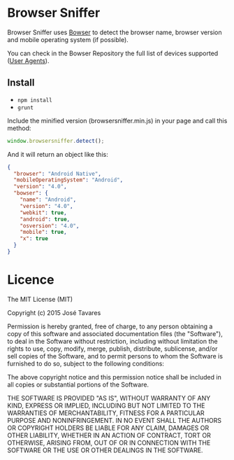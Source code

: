 # Browser Sniffer

Browser Sniffer uses [Bowser](https://github.com/ded/bowser) to detect the browser name, browser version and mobile operating system (if possible).

You can check in the Bowser Repository the full list of devices supported ([User Agents](https://github.com/ded/bowser/blob/master/src/useragents.js)).

## Install

* `npm install`
* `grunt`


Include the minified version (browsersniffer.min.js) in your page and call this method:

``` js
window.browsersniffer.detect();
```

And it will return an object like this:

``` json
{
  "browser": "Android Native",
  "mobileOperatingSystem": "Android",
  "version": "4.0",
  "bowser": {
    "name": "Android",
    "version": "4.0",
    "webkit": true,
    "android": true,
    "osversion": "4.0",
    "mobile": true,
    "x": true
  }
}
```

# Licence

The MIT License (MIT)

Copyright (c) 2015 José Tavares

Permission is hereby granted, free of charge, to any person obtaining a copy
of this software and associated documentation files (the "Software"), to deal
in the Software without restriction, including without limitation the rights
to use, copy, modify, merge, publish, distribute, sublicense, and/or sell
copies of the Software, and to permit persons to whom the Software is
furnished to do so, subject to the following conditions:

The above copyright notice and this permission notice shall be included in all
copies or substantial portions of the Software.

THE SOFTWARE IS PROVIDED "AS IS", WITHOUT WARRANTY OF ANY KIND, EXPRESS OR
IMPLIED, INCLUDING BUT NOT LIMITED TO THE WARRANTIES OF MERCHANTABILITY,
FITNESS FOR A PARTICULAR PURPOSE AND NONINFRINGEMENT. IN NO EVENT SHALL THE
AUTHORS OR COPYRIGHT HOLDERS BE LIABLE FOR ANY CLAIM, DAMAGES OR OTHER
LIABILITY, WHETHER IN AN ACTION OF CONTRACT, TORT OR OTHERWISE, ARISING FROM,
OUT OF OR IN CONNECTION WITH THE SOFTWARE OR THE USE OR OTHER DEALINGS IN THE
SOFTWARE.




